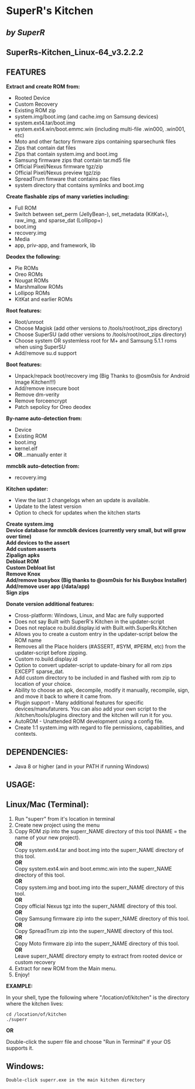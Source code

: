 # **SuperR's Kitchen**
## *by SuperR*
## SuperRs-Kitchen_Linux-64_v3.2.2.2
## **FEATURES**

**Extract and create ROM from:**

* Rooted Device  
* Custom Recovery  
* Existing ROM zip  
* system.img/boot.img (and cache.img on Samsung devices)  
* system.ext4.tar/boot.img  
* system.ext4.win/boot.emmc.win (including multi-file .win000, .win001, etc)  
* Moto and other factory firmware zips containing sparsechunk files  
* Zips that contain dat files  
* Zips that contain system.img and boot.img  
* Samsung firmware zips that contain tar.md5 file  
* Official Pixel/Nexus firmware tgz/zip  
* Official Pixel/Nexus preview tgz/zip  
* SpreadTrum fimware that contains pac files  
* system directory that contains symlinks and boot.img  

**Create flashable zips of many varieties including:**

* Full ROM  
* Switch between set_perm (JellyBean-), set_metadata (KitKat+), raw_img, and sparse_dat (Lollipop+)
* boot.img  
* recovery.img  
* Media  
* app, priv-app, and framework, lib  

**Deodex the following:**  

* Pie ROMs  
* Oreo ROMs  
* Nougat ROMs  
* Marshmallow ROMs  
* Lollipop ROMs  
* KitKat and earlier ROMs  

**Root features:**  

* Root/unroot  
* Choose Magisk (add other versions to /tools/root/root_zips directory)  
* Choose SuperSU (add other versions to /tools/root/root_zips directory)  
* Choose system OR systemless root for M+ and Samsung 5.1.1 roms when using SuperSU  
* Add/remove su.d support  

**Boot features:**

* Unpack/repack boot/recovery img (Big Thanks to @osm0sis for Android Image Kitchen!!!)  
* Add/remove insecure boot  
* Remove dm-verity  
* Remove forceencrypt  
* Patch sepolicy for Oreo deodex

**By-name auto-detection from:**

* Device  
* Existing ROM  
* boot.img  
* kernel.elf  
* **OR**...manually enter it  

**mmcblk auto-detection from:**

* recovery.img  

**Kitchen updater:**

* View the last 3 changelogs when an update is available.  
* Update to the latest version  
* Option to check for updates when the kitchen starts  

**Create system.img**  
**Device database for mmcblk devices (currently very small, but will grow over time)**  
**Add devices to the assert**  
**Add custom asserts**  
**Zipalign apks**  
**Debloat ROM**  
**Custom Debloat list**  
**Remove Knox**  
**Add/remove busybox (Big thanks to @osm0sis for his Busybox Installer)**  
**Add/remove user app (/data/app)**  
**Sign zips**  

**Donate version additional features:**

* Cross-platform: Windows, Linux, and Mac are fully supported
* Does not say Built with SuperR's Kitchen in the updater-script  
* Does not replace ro.build.display.id with Built.with.SuperRs.Kitchen  
* Allows you to create a custom entry in the updater-script below the ROM name  
* Removes all the Place holders (#ASSERT, #SYM, #PERM, etc) from the updater-script before zipping.  
* Custom ro.build.display.id  
* Option to convert updater-script to update-binary for all rom zips EXCEPT sparse_dat.  
* Add custom directory to be included in and flashed with rom zip to location of your choice.  
* Ability to choose an apk, decompile, modify it manually, recompile, sign, and move it back to where it came from.  
* Plugin support - Many additional features for specific devices/manufaturers. You can also add your own script to the /kitchen/tools/plugins directory and the kitchen will run it for you.  
* AutoROM - Unattended ROM development using a config file.  
* Create 1:1 system.img with regard to file permissions, capabilities, and contexts.  

## **DEPENDENCIES:**

* Java 8 or higher (and in your PATH if running Windows)

## **USAGE:**

## **Linux/Mac (Terminal):**  

1. Run "superr" from it's location in terminal  
2. Create new project using the menu  
3. Copy ROM zip into the superr_NAME directory of this tool (NAME = the name of your new project).  
   **OR**  
   Copy system.ext4.tar and boot.img into the superr_NAME directory of this tool.  
   **OR**  
   Copy system.ext4.win and boot.emmc.win into the superr_NAME directory of this tool.  
   **OR**  
   Copy system.img and boot.img into the superr_NAME directory of this tool.  
   **OR**  
   Copy official Nexus tgz into the superr_NAME directory of this tool.  
   **OR**  
   Copy Samsung firmware zip into the superr_NAME directory of this tool.  
   **OR**  
   Copy SpreadTrum zip into the superr_NAME directory of this tool.  
   **OR**  
   Copy Moto firmware zip into the superr_NAME directory of this tool.  
   **OR**  
   Leave superr_NAME directory empty to extract from rooted device or custom recovery  
4. Extract for new ROM from the Main menu.  
5. Enjoy!  

**EXAMPLE:**

In your shell, type the following where "/location/of/kitchen" is the directory where the kitchen lives:

```
cd /location/of/kitchen
./superr
```

**OR**

Double-click the superr file and choose "Run in Terminal" if your OS supports it.  

## **Windows:**
```
Double-click superr.exe in the main kitchen directory
```

